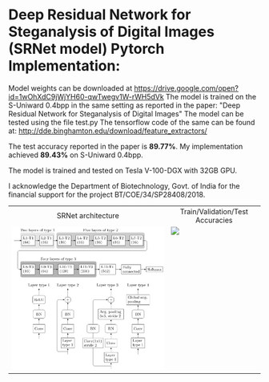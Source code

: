 # Deep Residual Network for Steganalysis of Digital Images (SRNet model) Pytorch Implementation:

Model weights can be downloaded at https://drive.google.com/open?id=1wOhXdC9jWjYH60-qwTwegv1W-rWH5dVk
The model is trained on the S-Uniward 0.4bpp in the same setting as reported in the paper:
"Deep Residual Network for Steganalysis of Digital Images"
The model can be tested using the file test.py
The tensorflow code of the same can be found at: http://dde.binghamton.edu/download/feature_extractors/

The test accuracy reported in the paper is **89.77%**. My implementation achieved **89.43%** on S-Uniward 0.4bpp.

The model is trained and tested on Tesla V-100-DGX with 32GB GPU.

I acknowledge the Department of Biotechnology, Govt. of India for the financial support for the project BT/COE/34/SP28408/2018.

<table>
  <tr>
    <td align="center">SRNet architecture</td>
     <td align="center">Train/Validation/Test Accuracies</td>
  </tr>
  <tr>
    <td valign="top"><img src="srnet.png"></td>
    <td valign="top"><img src="train_val_acc.png"></td>
  </tr>
 </table>
